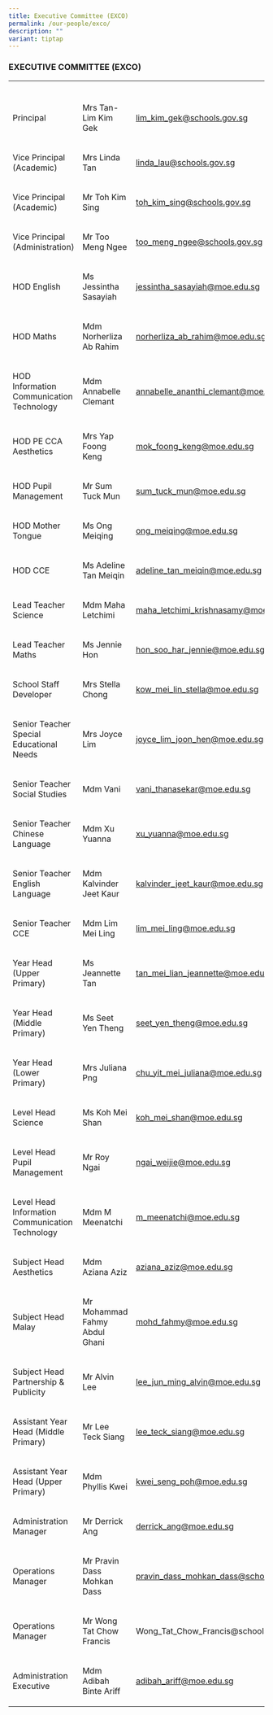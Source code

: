 ```yaml
---
title: Executive Committee (EXCO)
permalink: /our-people/exco/
description: ""
variant: tiptap
---
```

<h3>EXECUTIVE COMMITTEE (EXCO)</h3>
<table style="minWidth: 75px">
<colgroup>
<col>
<col>
<col>
</colgroup>
<tbody>
<tr>
<th rowspan="1" colspan="1">
<p></p>
</th>
<th rowspan="1" colspan="1">
<p></p>
</th>
<th rowspan="1" colspan="1">
<p></p>
</th>
</tr>
<tr>
<td rowspan="1" colspan="1">
<p>Principal</p>
</td>
<td rowspan="1" colspan="1">
<p>Mrs Tan-Lim Kim Gek</p>
</td>
<td rowspan="1" colspan="1">
<p><a href="mailto:lim_kim_gek@schools.gov.sg" rel="noopener noreferrer nofollow" target="_blank">lim_kim_gek@schools.gov.sg</a>
</p>
</td>
</tr>
<tr>
<td rowspan="1" colspan="1">
<p>Vice Principal (Academic)</p>
</td>
<td rowspan="1" colspan="1">
<p>Mrs Linda Tan</p>
</td>
<td rowspan="1" colspan="1">
<p><a href="mailto:linda_lau@schools.gov.sg" rel="noopener noreferrer nofollow" target="_blank">linda_lau@schools.gov.sg</a>
</p>
</td>
</tr>
<tr>
<td rowspan="1" colspan="1">
<p>Vice Principal (Academic)</p>
</td>
<td rowspan="1" colspan="1">
<p>Mr Toh Kim Sing</p>
</td>
<td rowspan="1" colspan="1">
<p><a href="mailto:toh_kim_sing@schools.gov.sg" rel="noopener noreferrer nofollow" target="_blank">toh_kim_sing@schools.gov.sg</a>
</p>
</td>
</tr>
<tr>
<td rowspan="1" colspan="1">
<p>Vice Principal (Administration)</p>
</td>
<td rowspan="1" colspan="1">
<p>Mr Too Meng Ngee</p>
</td>
<td rowspan="1" colspan="1">
<p><a href="mailto:too_meng_ngee@schools.gov.sg" rel="noopener noreferrer nofollow" target="_blank">too_meng_ngee@schools.gov.sg</a>
</p>
</td>
</tr>
<tr>
<td rowspan="1" colspan="1">
<p>HOD English</p>
</td>
<td rowspan="1" colspan="1">
<p>Ms Jessintha Sasayiah</p>
</td>
<td rowspan="1" colspan="1">
<p><a href="mailto:jessintha_sasayiah@moe.edu.sg" rel="noopener noreferrer nofollow" target="_blank">jessintha_sasayiah@moe.edu.sg</a>
</p>
</td>
</tr>
<tr>
<td rowspan="1" colspan="1">
<p>HOD Maths</p>
</td>
<td rowspan="1" colspan="1">
<p>Mdm Norherliza Ab Rahim</p>
</td>
<td rowspan="1" colspan="1">
<p><a href="mailto:norherliza_ab_rahim@moe.edu.sg" rel="noopener noreferrer nofollow" target="_blank">norherliza_ab_rahim@moe.edu.sg</a>
</p>
</td>
</tr>
<tr>
<td rowspan="1" colspan="1">
<p>HOD Information Communication Technology</p>
</td>
<td rowspan="1" colspan="1">
<p>Mdm Annabelle Clemant</p>
</td>
<td rowspan="1" colspan="1">
<p><a href="mailto:annabelle_ananthi_clemant@moe.edu.sg" rel="noopener noreferrer nofollow" target="_blank">annabelle_ananthi_clemant@moe.edu.sg</a>
</p>
</td>
</tr>
<tr>
<td rowspan="1" colspan="1">
<p>HOD PE CCA Aesthetics</p>
</td>
<td rowspan="1" colspan="1">
<p>Mrs Yap Foong Keng</p>
</td>
<td rowspan="1" colspan="1">
<p><a href="mailto:mok_foong_keng@moe.edu.sg" rel="noopener noreferrer nofollow" target="_blank">mok_foong_keng@moe.edu.sg</a>
</p>
</td>
</tr>
<tr>
<td rowspan="1" colspan="1">
<p>HOD Pupil Management</p>
</td>
<td rowspan="1" colspan="1">
<p>Mr Sum Tuck Mun</p>
</td>
<td rowspan="1" colspan="1">
<p><a href="mailto:sum_tuck_mun@moe.edu.sg" rel="noopener noreferrer nofollow" target="_blank">sum_tuck_mun@moe.edu.sg</a>
</p>
</td>
</tr>
<tr>
<td rowspan="1" colspan="1">
<p>HOD Mother Tongue</p>
</td>
<td rowspan="1" colspan="1">
<p>Ms Ong Meiqing</p>
</td>
<td rowspan="1" colspan="1">
<p><a href="mailto:ong_meiqing@moe.edu.sg" rel="noopener noreferrer nofollow" target="_blank">ong_meiqing@moe.edu.sg</a>
</p>
</td>
</tr>
<tr>
<td rowspan="1" colspan="1">
<p>HOD CCE</p>
</td>
<td rowspan="1" colspan="1">
<p>Ms Adeline Tan Meiqin</p>
</td>
<td rowspan="1" colspan="1">
<p><a href="mailto:adeline_tan_meiqin@moe.edu.sg" rel="noopener noreferrer nofollow" target="_blank">adeline_tan_meiqin@moe.edu.sg</a>
</p>
</td>
</tr>
<tr>
<td rowspan="1" colspan="1">
<p>Lead Teacher Science</p>
</td>
<td rowspan="1" colspan="1">
<p>Mdm Maha Letchimi</p>
</td>
<td rowspan="1" colspan="1">
<p><a href="mailto:maha_letchimi_krishnasamy@moe.edu.sg" rel="noopener noreferrer nofollow" target="_blank">maha_letchimi_krishnasamy@moe.edu.sg</a>
</p>
</td>
</tr>
<tr>
<td rowspan="1" colspan="1">
<p>Lead Teacher Maths</p>
</td>
<td rowspan="1" colspan="1">
<p>Ms Jennie Hon</p>
</td>
<td rowspan="1" colspan="1">
<p><a href="mailto:hon_soo_har_jennie@moe.edu.sg" rel="noopener noreferrer nofollow" target="_blank">hon_soo_har_jennie@moe.edu.sg</a>
</p>
</td>
</tr>
<tr>
<td rowspan="1" colspan="1">
<p>School Staff Developer</p>
</td>
<td rowspan="1" colspan="1">
<p>Mrs Stella Chong</p>
</td>
<td rowspan="1" colspan="1">
<p><a href="mailto:kow_mei_lin_stella@moe.edu.sg" rel="noopener noreferrer nofollow" target="_blank">kow_mei_lin_stella@moe.edu.sg</a>
</p>
</td>
</tr>
<tr>
<td rowspan="1" colspan="1">
<p>Senior Teacher Special Educational Needs</p>
</td>
<td rowspan="1" colspan="1">
<p>Mrs Joyce Lim</p>
</td>
<td rowspan="1" colspan="1">
<p><a href="mailto:joyce_lim_joon_hen@moe.edu.sg" rel="noopener noreferrer nofollow" target="_blank">joyce_lim_joon_hen@moe.edu.sg</a>
</p>
</td>
</tr>
<tr>
<td rowspan="1" colspan="1">
<p>Senior Teacher Social Studies</p>
</td>
<td rowspan="1" colspan="1">
<p>Mdm Vani</p>
</td>
<td rowspan="1" colspan="1">
<p><a href="mailto:vani_thanasekar@moe.edu.sg" rel="noopener noreferrer nofollow" target="_blank">vani_thanasekar@moe.edu.sg</a>
</p>
</td>
</tr>
<tr>
<td rowspan="1" colspan="1">
<p>Senior Teacher Chinese Language</p>
</td>
<td rowspan="1" colspan="1">
<p>Mdm Xu Yuanna</p>
</td>
<td rowspan="1" colspan="1">
<p><a href="mailto:xu_yuanna@moe.edu.sg" rel="noopener noreferrer nofollow" target="_blank">xu_yuanna@moe.edu.sg</a>
</p>
</td>
</tr>
<tr>
<td rowspan="1" colspan="1">
<p>Senior Teacher English Language</p>
</td>
<td rowspan="1" colspan="1">
<p>Mdm Kalvinder Jeet Kaur</p>
</td>
<td rowspan="1" colspan="1">
<p><a href="mailto:kalvinder_jeet_kaur@moe.edu.sg" rel="noopener noreferrer nofollow" target="_blank">kalvinder_jeet_kaur@moe.edu.sg</a>
</p>
</td>
</tr>
<tr>
<td rowspan="1" colspan="1">
<p>Senior Teacher CCE</p>
</td>
<td rowspan="1" colspan="1">
<p>Mdm Lim Mei Ling</p>
</td>
<td rowspan="1" colspan="1">
<p><a href="mailto:kalvinder_jeet_kaur@moe.edu.sg" rel="noopener noreferrer nofollow" target="_blank">lim_mei_ling@moe.edu.sg</a>
</p>
</td>
</tr>
<tr>
<td rowspan="1" colspan="1">
<p>Year Head (Upper Primary)</p>
</td>
<td rowspan="1" colspan="1">
<p>Ms Jeannette Tan</p>
</td>
<td rowspan="1" colspan="1">
<p><a href="mailto:tan_mei_lian_jeannette@moe.edu.sg" rel="noopener noreferrer nofollow" target="_blank">tan_mei_lian_jeannette@moe.edu.sg</a>
</p>
</td>
</tr>
<tr>
<td rowspan="1" colspan="1">
<p>Year Head (Middle Primary)</p>
</td>
<td rowspan="1" colspan="1">
<p>Ms Seet Yen Theng</p>
</td>
<td rowspan="1" colspan="1">
<p><a href="mailto:seet_yen_theng@moe.edu.sg" rel="noopener noreferrer nofollow" target="_blank">seet_yen_theng@moe.edu.sg</a>
</p>
<p></p>
</td>
</tr>
<tr>
<td rowspan="1" colspan="1">
<p>Year Head (Lower Primary)</p>
</td>
<td rowspan="1" colspan="1">
<p>Mrs Juliana Png</p>
</td>
<td rowspan="1" colspan="1">
<p><a href="mailto:chu_yit_mei_juliana@moe.edu.sg" rel="noopener noreferrer nofollow" target="_blank">chu_yit_mei_juliana@moe.edu.sg</a>
</p>
</td>
</tr>
<tr>
<td rowspan="1" colspan="1">
<p>Level Head Science</p>
</td>
<td rowspan="1" colspan="1">
<p>Ms Koh Mei Shan</p>
</td>
<td rowspan="1" colspan="1">
<p><a href="mailto:koh_mei_shan@moe.edu.sg" rel="noopener noreferrer nofollow" target="_blank">koh_mei_shan@moe.edu.sg</a>
</p>
</td>
</tr>
<tr>
<td rowspan="1" colspan="1">
<p>Level Head Pupil Management</p>
</td>
<td rowspan="1" colspan="1">
<p>Mr Roy Ngai</p>
</td>
<td rowspan="1" colspan="1">
<p><a href="mailto:ngai_weijie@moe.edu.sg" rel="noopener noreferrer nofollow" target="_blank">ngai_weijie@moe.edu.sg</a>
</p>
</td>
</tr>
<tr>
<td rowspan="1" colspan="1">
<p>Level Head Information Communication Technology</p>
</td>
<td rowspan="1" colspan="1">
<p>Mdm M Meenatchi</p>
</td>
<td rowspan="1" colspan="1">
<p><a href="mailto:m_meenatchi@moe.edu.sg" rel="noopener noreferrer nofollow" target="_blank">m_meenatchi@moe.edu.sg</a>
</p>
</td>
</tr>
<tr>
<td rowspan="1" colspan="1">
<p>Subject Head Aesthetics</p>
</td>
<td rowspan="1" colspan="1">
<p>Mdm Aziana Aziz</p>
</td>
<td rowspan="1" colspan="1">
<p><a href="mailto:aziana_aziz@moe.edu.sg" rel="noopener noreferrer nofollow" target="_blank">aziana_aziz@moe.edu.sg</a>
</p>
</td>
</tr>
<tr>
<td rowspan="1" colspan="1">
<p>Subject Head Malay</p>
</td>
<td rowspan="1" colspan="1">
<p>Mr Mohammad Fahmy Abdul Ghani</p>
</td>
<td rowspan="1" colspan="1">
<p><a href="mailto:mohd_fahmy@moe.edu.sg" rel="noopener noreferrer nofollow" target="_blank">mohd_fahmy@moe.edu.sg</a>
</p>
</td>
</tr>
<tr>
<td rowspan="1" colspan="1">
<p>Subject Head Partnership &amp; Publicity</p>
</td>
<td rowspan="1" colspan="1">
<p>Mr Alvin Lee</p>
</td>
<td rowspan="1" colspan="1">
<p><a href="mailto:lee_jun_ming_alvin@moe.edu.sg" rel="noopener noreferrer nofollow" target="_blank">lee_jun_ming_alvin@moe.edu.sg</a>
</p>
</td>
</tr>
<tr>
<td rowspan="1" colspan="1">
<p>Assistant Year Head (Middle Primary)</p>
</td>
<td rowspan="1" colspan="1">
<p>Mr Lee Teck Siang</p>
</td>
<td rowspan="1" colspan="1">
<p><a href="mailto:lee_teck_siang@moe.edu.sg" rel="noopener noreferrer nofollow" target="_blank">lee_teck_siang@moe.edu.sg</a>
</p>
</td>
</tr>
<tr>
<td rowspan="1" colspan="1">
<p>Assistant Year Head (Upper Primary)</p>
</td>
<td rowspan="1" colspan="1">
<p>Mdm Phyllis Kwei</p>
</td>
<td rowspan="1" colspan="1">
<p><a href="mailto:kwei_seng_poh@moe.edu.sg" rel="noopener noreferrer nofollow" target="_blank">kwei_seng_poh@moe.edu.sg</a>
</p>
</td>
</tr>
<tr>
<td rowspan="1" colspan="1">
<p>Administration Manager</p>
</td>
<td rowspan="1" colspan="1">
<p>Mr Derrick Ang</p>
</td>
<td rowspan="1" colspan="1">
<p><a href="mailto:derrick_ang@moe.edu.sg" rel="noopener noreferrer nofollow" target="_blank">derrick_ang@moe.edu.sg</a>
</p>
</td>
</tr>
<tr>
<td rowspan="1" colspan="1">
<p>Operations Manager</p>
</td>
<td rowspan="1" colspan="1">
<p>Mr Pravin Dass Mohkan Dass</p>
</td>
<td rowspan="1" colspan="1">
<p><a href="mailto:pravin_dass_mohkan_dass@schools.gov.sg" rel="noopener noreferrer nofollow" target="_blank">pravin_dass_mohkan_dass@schools.gov.sg</a>
</p>
</td>
</tr>
<tr>
<td rowspan="1" colspan="1">
<p>Operations Manager</p>
</td>
<td rowspan="1" colspan="1">
<p>Mr Wong Tat Chow Francis</p>
</td>
<td rowspan="1" colspan="1">
<p><a rel="noopener noreferrer nofollow" target="_blank">Wong_Tat_Chow_Francis@schools.gov.sg</a>
</p>
</td>
</tr>
<tr>
<td rowspan="1" colspan="1">
<p>Administration Executive</p>
</td>
<td rowspan="1" colspan="1">
<p>Mdm Adibah Binte Ariff</p>
</td>
<td rowspan="1" colspan="1">
<p><a href="mailto:adibah_ariff@moe.edu.sg" rel="noopener noreferrer nofollow" target="_blank">adibah_ariff@moe.edu.sg</a>
</p>
</td>
</tr>
</tbody>
</table>
<p></p>